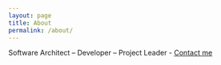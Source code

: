 ```yaml
---
layout: page
title: About
permalink: /about/
---
```


Software Architect – Developer – Project Leader - [Contact me](https://github.com/yduf)
